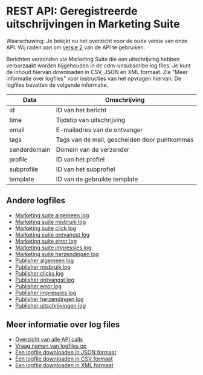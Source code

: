 # REST API: Geregistreerde uitschrijvingen in Marketing Suite

Waarschuwing: Je bekijkt nu het overzicht voor de oude versie van onze 
API. Wij raden aan om [versie 2](../restv2/rest-api.md) van de API te gebruiken.

Berichten verzonden via Marketing Suite die een uitschrijving hebben veroorzaakt 
worden bijgehouden in de cdm-unsubscribe log files. Je kunt de 
inhoud hiervan downloaden in CSV, JSON en XML formaat. Zie "Meer informatie 
over logfiles" voor instructies van het opvragen hiervan. De logfiles 
bevatten de volgende informatie.

| Data         | Omschrijving                                  |
| ------------ | --------------------------------------------- |
| id           | ID van het bericht                            |
| time         | Tijdstip van uitschrijving                    |
| email        | E-mailadres van de ontvanger                   |
| tags         | Tags van de mail, gescheiden door puntkommas  |
| senderdomain | Domein van de verzender                       |
| profile      | ID van het profiel                            |
| subprofile   | ID van het subprofiel                         |
| template     | ID van de gebruikte template                  |

## Andere logfiles

* [Marketing suite algemeen log](./rest-cdm-attempts-logfile)
* [Marketing suite misbruik log](./rest-cdm-abuse-logfile)
* [Marketing suite click log](./rest-cdm-click-logfile)
* [Marketing suite ontvangst log](./rest-cdm-delivery-logfile)
* [Marketing suite error log](./rest-cdm-error-logfile)
* [Marketing suite impressies log](./rest-cdm-impression-logfile)
* [Marketing suite herzendingen log](./rest-cdm-retry-logfile)
* [Publisher algemeen log](./rest-pom-attempts-logfile)
* [Publisher misbruik log](./rest-pom-abuse-logfile)
* [Publisher clicks log](./rest-pom-clicks-logfile)
* [Publisher ontvangst log](./rest-pom-delivery-logfile)
* [Publisher error log](./rest-pom-error-logfile)
* [Publisher impressies log](./rest-pom-impression-logfile)
* [Publisher herzendingen log](./rest-pom-retry-logfile)
* [Publisher uitschrijvingen log](./rest-pom-unsubscribe-logfile)


## Meer informatie over log files

* [Overzicht van alle API calls](rest-api)
* [Vraag namen van logfiles op](rest-get-logfiles-names)
* [Een logfile downloaden in JSON formaat](./rest-get-logfiles-json.md)
* [Een logfile downloaden in CSV formaat](./rest-get-logfiles-csv.md)
* [Een logfile downloaden in XML formaat](./rest-get-logfiles-xml.md)
